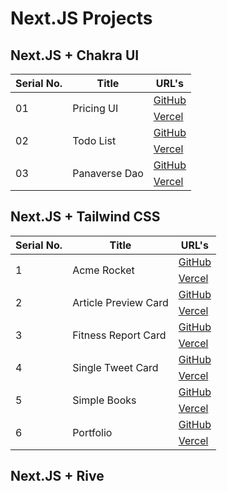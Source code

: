 # Next.JS Projects

## Next.JS + Chakra UI

<table>
  <thead>
    <tr>
      <th>Serial No.</th>
      <th>Title</th>
      <th>URL's</th>
    </tr>
  </thead>
  <tbody>
    <!-- ***********************01*********************** -->
    <tr>
      <td rowspan="2">01</td>
      <td rowspan="2">Pricing UI</td>
      <td rowspan="1">
        <a href="https://github.com/hassan-ak/wmd-chakra-pricing-ui" target="_blank">GitHub</a>
      </td>
    </tr>
    <tr>
      <td rowspan="1">
        <a href="https://wmd-chakra-pricing-ui.vercel.app/" target="_blank">Vercel</a>
      </td>
    </tr>
      <!-- ***********************02*********************** -->
    <tr>
      <td rowspan="2">02</td>
      <td rowspan="2">Todo List</td>
      <td rowspan="1">
        <a href="https://github.com/hassan-ak/wmd-next-chakra-todo" target="_blank">GitHub</a>
      </td>
    </tr>
    <tr>
      <td rowspan="1">
        <a href="https://wmd-next-chakra-todo.vercel.app/" target="_blank">Vercel</a>
      </td>
    </tr>
      <!-- ***********************03*********************** -->
    <tr>
      <td rowspan="2">03</td>
      <td rowspan="2">Panaverse Dao</td>
      <td rowspan="1">
        <a href="https://github.com/hassan-ak/wmd-next-chakra-panaverse" target="_blank">GitHub</a>
      </td>
    </tr>
    <tr>
      <td rowspan="1">
        <a href="https://wmd-next-chakra-panaverse.vercel.app/" target="_blank">Vercel</a>
      </td>
    </tr>
      <!-- ***********************00*********************** -->
  </tbody>
</table>
  
## Next.JS + Tailwind CSS

<table>
  <thead>
    <tr>
      <th>Serial No.</th>
      <th>Title</th>
      <th>URL's</th>
    </tr>
  </thead>
  <tbody>
    <!-- ***********************01*********************** -->
    <tr>
      <td rowspan="2">1</td>
      <td rowspan="2">Acme Rocket</td>
      <td rowspan="1">
        <a href="https://github.com/hassan-ak/next-tailwind-acme-rocket" target="_blank">GitHub</a>
      </td>
    </tr>
    <tr>
      <td rowspan="1">
        <a href="https://next-tailwind-acme-rocket.vercel.app/" target="_blank">Vercel</a>
      </td>
    </tr>
    <!-- ***********************02*********************** -->
    <tr>
      <td rowspan="2">2</td>
      <td rowspan="2">Article Preview Card</td>
      <td rowspan="1">
        <a href="https://github.com/hassan-ak/wmd-tailwind-article-preview" target="_blank">GitHub</a>
      </td>
    </tr>
    <tr>
      <td rowspan="1">
        <a href="https://wmd-tailwind-article-preview.vercel.app/" target="_blank">Vercel</a>
      </td>
    </tr>
    <!-- ***********************03*********************** -->
    <tr>
      <td rowspan="2">3</td>
      <td rowspan="2">Fitness Report Card</td>
      <td rowspan="1">
        <a href="https://github.com/hassan-ak/wmd-tailwind-fitness-report" target="_blank">GitHub</a>
      </td>
    </tr>
    <tr>
      <td rowspan="1">
        <a href="https://wmd-tailwind-fitness-report.vercel.app/" target="_blank">Vercel</a>
      </td>
    </tr>
    <!-- ***********************04*********************** -->
    <tr>
      <td rowspan="2">4</td>
      <td rowspan="2">Single Tweet Card</td>
      <td rowspan="1">
        <a href="https://github.com/hassan-ak/wmd-tailwind-single-tweet" target="_blank">GitHub</a>
      </td>
    </tr>
    <tr>
      <td rowspan="1">
        <a href="https://wmd-tailwind-single-tweet.vercel.app/" target="_blank">Vercel</a>
      </td>
    </tr>
    <!-- ***********************05*********************** -->
    <tr>
      <td rowspan="2">5</td>
      <td rowspan="2">Simple Books</td>
      <td rowspan="1">
        <a href="https://github.com/hassan-ak/wmd-next-simple-books" target="_blank">GitHub</a>
      </td>
    </tr>
    <tr>
      <td rowspan="1">
        <a href="https://wmd-next-simple-books.vercel.app/" target="_blank">Vercel</a>
      </td>
    </tr>
    <!-- ***********************06*********************** -->
    <tr>
      <td rowspan="2">6</td>
      <td rowspan="2">Portfolio</td>
      <td rowspan="1">
        <a href="https://github.com/hassan-ak/wmd-next-tailwind-portfolio" target="_blank">GitHub</a>
      </td>
    </tr>
    <tr>
      <td rowspan="1">
        <a href="https://wmd-next-tailwind-portfolio.vercel.app/" target="_blank">Vercel</a>
      </td>
    </tr>
    <!-- ***********************00*********************** -->
  </tbody>
</table>

## Next.JS + Rive
